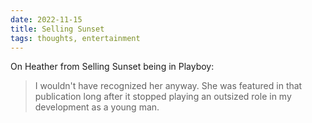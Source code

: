 ```yaml
---
date: 2022-11-15
title: Selling Sunset
tags: thoughts, entertainment
---
```


On Heather from Selling Sunset being in Playboy: 

> I wouldn't have recognized her anyway. She was featured in that publication long after it stopped playing an outsized role in my development as a young man.